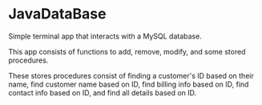 # JavaDataBase
Simple terminal app that interacts with a MySQL database.

This app consists of functions to add, remove, modify, and some stored procedures.

These stores procedures consist of finding a customer's ID based on their name, find customer name based on ID, find billing info based on ID, find contact info based on ID, and find all details based on ID.
